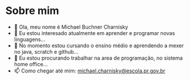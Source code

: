 #   Sobre mim
- 👋 Ola, meu nome é Michael Buchner Charnisky
- 👀 Eu estou interesado atualmente em aprender e programar novas linguagens...
- 🌱 No momento estou cursando o ensino médio e aprendendo a mexer no java, scratch e github...
- 💞️ Eu estou procurando trabalhar na area de programação, no sistema home office...
- 📫 Como chegar até mim: michael.charnisky@escola.pr.gov.br 

